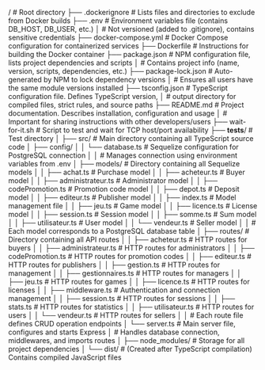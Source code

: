 /                               # Root directory
├── .dockerignore               # Lists files and directories to exclude from Docker builds
├── .env                        # Environment variables file (contains DB_HOST, DB_USER, etc.)
│                               # Not versioned (added to .gitignore), contains sensitive credentials
├── docker-compose.yml          # Docker Compose configuration for containerized services
├── Dockerfile                  # Instructions for building the Docker container
├── package.json                # NPM configuration file, lists project dependencies and scripts
│                               # Contains project info (name, version, scripts, dependencies, etc.)
├── package-lock.json           # Auto-generated by NPM to lock dependency versions
│                               # Ensures all users have the same module versions installed
├── tsconfig.json               # TypeScript configuration file. Defines TypeScript version,
│                               # output directory for compiled files, strict rules, and source paths
├── README.md                   # Project documentation. Describes installation, configuration and usage
│                               # Important for sharing instructions with other developers/users
├── wait-for-it.sh              # Script to test and wait for TCP host/port availability
├── __tests__/                  # Test directory
│
├── src/                        # Main directory containing all TypeScript source code
│   ├── config/
│   │   └── database.ts         # Sequelize configuration for PostgreSQL connection
│   │                           # Manages connection using environment variables from .env
│   ├── models/                 # Directory containing all Sequelize models
│   │   ├── achat.ts           # Purchase model
│   │   ├── acheteur.ts        # Buyer model
│   │   ├── administrateur.ts  # Administrator model
│   │   ├── codePromotion.ts   # Promotion code model
│   │   ├── depot.ts           # Deposit model
│   │   ├── editeur.ts         # Publisher model
│   │   ├── index.ts           # Model management file
│   │   ├── jeu.ts             # Game model
│   │   ├── licence.ts         # License model
│   │   ├── session.ts         # Session model
│   │   ├── somme.ts           # Sum model
│   │   ├── utilisateur.ts     # User model
│   │   └── vendeur.ts         # Seller model
│   │                          # Each model corresponds to a PostgreSQL database table
│   ├── routes/                # Directory containing all API routes
│   │   ├── acheteur.ts        # HTTP routes for buyers
│   │   ├── administrateur.ts  # HTTP routes for administrators
│   │   ├── codePromotion.ts   # HTTP routes for promotion codes
│   │   ├── editeur.ts         # HTTP routes for publishers
│   │   ├── gestion.ts         # HTTP routes for management
│   │   ├── gestionnaires.ts   # HTTP routes for managers
│   │   ├── jeu.ts             # HTTP routes for games
│   │   ├── licence.ts         # HTTP routes for licenses
│   │   ├── middleware.ts      # Authentication and connection management
│   │   ├── session.ts         # HTTP routes for sessions
│   │   ├── stats.ts           # HTTP routes for statistics
│   │   ├── utilisateur.ts     # HTTP routes for users
│   │   └── vendeur.ts         # HTTP routes for sellers
│   │                          # Each route file defines CRUD operation endpoints
│   └── server.ts              # Main server file, configures and starts Express
│                              # Handles database connection, middlewares, and imports routes
│
├── node_modules/              # Storage for all project dependencies
│
└── dist/                      # (Created after TypeScript compilation) Contains compiled JavaScript files